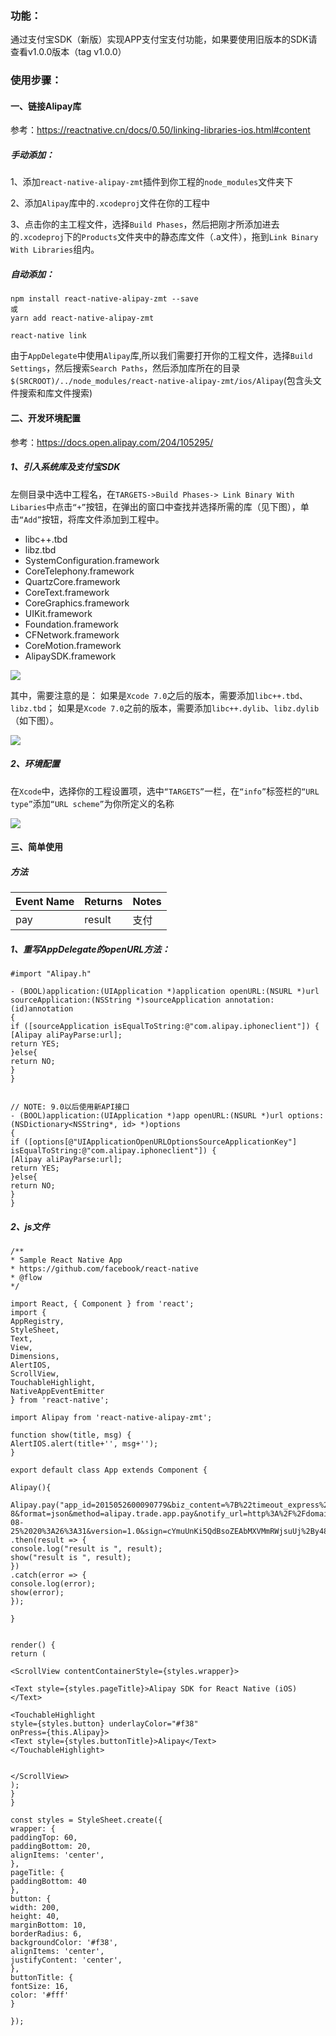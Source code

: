 ### 功能：
通过支付宝SDK（新版）实现APP支付宝支付功能，如果要使用旧版本的SDK请查看v1.0.0版本（tag v1.0.0）

### 使用步骤：

#### 一、链接Alipay库

参考：https://reactnative.cn/docs/0.50/linking-libraries-ios.html#content

##### 手动添加：

1、添加`react-native-alipay-zmt`插件到你工程的`node_modules`文件夹下

2、添加`Alipay`库中的`.xcodeproj`文件在你的工程中

3、点击你的主工程文件，选择`Build Phases`，然后把刚才所添加进去的`.xcodeproj`下的`Products`文件夹中的静态库文件（.a文件），拖到`Link Binary With Libraries`组内。

##### 自动添加：

```
npm install react-native-alipay-zmt --save 
或
yarn add react-native-alipay-zmt

react-native link
```

由于`AppDelegate`中使用`Alipay`库,所以我们需要打开你的工程文件，选择`Build Settings`，然后搜索`Search Paths`，然后添加库所在的目录`$(SRCROOT)/../node_modules/react-native-alipay-zmt/ios/Alipay`(包含头文件搜索和库文件搜索)

#### 二、开发环境配置

参考：https://docs.open.alipay.com/204/105295/

##### 1、引入系统库及支付宝SDK

左侧目录中选中工程名，在`TARGETS->Build Phases-> Link Binary With Libaries`中点击`“+”`按钮，在弹出的窗口中查找并选择所需的库（见下图），单击`“Add”`按钮，将库文件添加到工程中。

- libc++.tbd
- libz.tbd
- SystemConfiguration.framework
- CoreTelephony.framework
- QuartzCore.framework
- CoreText.framework
- CoreGraphics.framework
- UIKit.framework
- Foundation.framework
- CFNetwork.framework
- CoreMotion.framework
- AlipaySDK.framework

![](http://upload-images.jianshu.io/upload_images/2093433-0d20a15bea8a4016.png?imageMogr2/auto-orient/strip%7CimageView2/2/w/1240)

其中，需要注意的是：
如果是`Xcode 7.0`之后的版本，需要添加`libc++.tbd`、`libz.tbd`；
如果是`Xcode 7.0`之前的版本，需要添加`libc++.dylib`、`libz.dylib`（如下图）。

![](http://upload-images.jianshu.io/upload_images/2093433-1610b76227e68f9f.png?imageMogr2/auto-orient/strip%7CimageView2/2/w/1240)


##### 2、环境配置

在`Xcode`中，选择你的工程设置项，选中`“TARGETS”`一栏，在`“info”`标签栏的`“URL type”`添加`“URL scheme”`为你所定义的名称

![](http://upload-images.jianshu.io/upload_images/2093433-8677477232f6648d.png?imageMogr2/auto-orient/strip%7CimageView2/2/w/1240)


#### 三、简单使用

##### 方法

Event Name | Returns | Notes 
------ | ---- | -------
pay | result | 支付

##### 1、重写AppDelegate的openURL方法：

```
#import "Alipay.h"

- (BOOL)application:(UIApplication *)application openURL:(NSURL *)url sourceApplication:(NSString *)sourceApplication annotation:(id)annotation
{
if ([sourceApplication isEqualToString:@"com.alipay.iphoneclient"]) {
[Alipay aliPayParse:url];
return YES;
}else{
return NO;
}
}


// NOTE: 9.0以后使用新API接口
- (BOOL)application:(UIApplication *)app openURL:(NSURL *)url options:(NSDictionary<NSString*, id> *)options
{
if ([options[@"UIApplicationOpenURLOptionsSourceApplicationKey"]  isEqualToString:@"com.alipay.iphoneclient"]) {
[Alipay aliPayParse:url];
return YES;
}else{
return NO;
}
}
```

##### 2、js文件

```
/**
* Sample React Native App
* https://github.com/facebook/react-native
* @flow
*/

import React, { Component } from 'react';
import {
AppRegistry,
StyleSheet,
Text,
View,
Dimensions,
AlertIOS,
ScrollView,
TouchableHighlight,
NativeAppEventEmitter
} from 'react-native';

import Alipay from 'react-native-alipay-zmt';

function show(title, msg) {
AlertIOS.alert(title+'', msg+'');
}

export default class App extends Component {

Alipay(){

Alipay.pay("app_id=2015052600090779&biz_content=%7B%22timeout_express%22%3A%2230m%22%2C%22product_code%22%3A%22QUICK_MSECURITY_PAY%22%2C%22total_amount%22%3A%220.01%22%2C%22subject%22%3A%221%22%2C%22body%22%3A%22%E6%88%91%E6%98%AF%E6%B5%8B%E8%AF%95%E6%95%B0%E6%8D%AE%22%2C%22out_trade_no%22%3A%22IQJZSRC1YMQB5HU%22%7D&charset=utf-8&format=json&method=alipay.trade.app.pay&notify_url=http%3A%2F%2Fdomain.merchant.com%2Fpayment_notify&sign_type=RSA2&timestamp=2016-08-25%2020%3A26%3A31&version=1.0&sign=cYmuUnKi5QdBsoZEAbMXVMmRWjsuUj%2By48A2DvWAVVBuYkiBj13CFDHu2vZQvmOfkjE0YqCUQE04kqm9Xg3tIX8tPeIGIFtsIyp%2FM45w1ZsDOiduBbduGfRo1XRsvAyVAv2hCrBLLrDI5Vi7uZZ77Lo5J0PpUUWwyQGt0M4cj8g%3D")
.then(result => {
console.log("result is ", result);
show("result is ", result);
})
.catch(error => {
console.log(error);
show(error);
});

}


render() {
return (

<ScrollView contentContainerStyle={styles.wrapper}>

<Text style={styles.pageTitle}>Alipay SDK for React Native (iOS)</Text>

<TouchableHighlight 
style={styles.button} underlayColor="#f38"
onPress={this.Alipay}>
<Text style={styles.buttonTitle}>Alipay</Text>
</TouchableHighlight>


</ScrollView>
);
}
}

const styles = StyleSheet.create({
wrapper: {
paddingTop: 60,
paddingBottom: 20,
alignItems: 'center',
},
pageTitle: {
paddingBottom: 40
},
button: {
width: 200,
height: 40,
marginBottom: 10,
borderRadius: 6,
backgroundColor: '#f38',
alignItems: 'center',
justifyContent: 'center',
},
buttonTitle: {
fontSize: 16,
color: '#fff'
}

});
```
